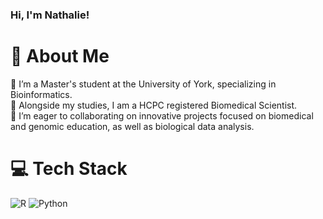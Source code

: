 
### Hi, I'm Nathalie!

# 💫 About Me
👀 I’m a Master's student at the University of York, specializing in Bioinformatics.<br>🌱 Alongside my studies, I am a HCPC registered Biomedical Scientist.<br>💞️ I’m eager to collaborating on innovative projects focused on biomedical and genomic education, as well as biological data analysis.


# 💻 Tech Stack
![R](https://img.shields.io/badge/r-%23276DC3.svg?style=for-the-badge&logo=r&logoColor=white) ![Python](https://img.shields.io/badge/python-3670A0?style=for-the-badge&logo=python&logoColor=ffdd54)


